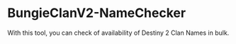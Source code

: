 # BungieClanV2-NameChecker
With this tool, you can check of availability of Destiny 2 Clan Names in bulk.
